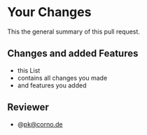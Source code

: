 # Your Changes

This the general summary of this pull request.

## Changes and added Features

- this List
- contains all changes you made
- and features you added 

## Reviewer <!-- dont edit this -->
- @pk@corno.de
